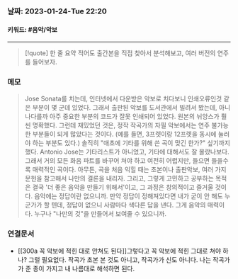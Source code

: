 ### 날짜:  2023-01-24-Tue 22:20
#### 키워드: #음악/악보
-----
>[!quote] 한 줄 요약
>적어도 출간본을 직접 찾아서 분석해보고, 여러 버전의 연주를 들어보자.

### 메모

> Jose Sonata를 치는데, 인터넷에서 다운받은 악보로 치다보니 인쇄오류인것 같은 부분이 몇 군데 있었다. 그래서 출판된 악보를 도서관에서 빌려서 봤는데, 아니나다를까 아주 중요한 부분의 코드가 잘못 인쇄되어 있었다. 원본의 뉘앙스가 훨씬 명확했다.
> 그런데 재밌었던 것은, 정작 작곡가의 자필 악보에서는 연주 불가능한 부분들이 되게 많았다는 것이다. (예를 들면, 3프렛이랑 12프렛을 동시에 눌러야 하는 부분도 있다.) 솔직히 "애초에 기타를 위해 쓴 곡이 맞긴 한가?" 싶기까지 했다. Antonio Jose는 기타리스트가 아니었고, 기타에 대해서도 잘 몰랐나보다. 그래서 거의 모든 화음 파트를 바꾸어 쳐야 하고 여전히 어렵지만, 들으면 들을수록 매력적인 곡이다.
> 아무튼, 곡을 처음 익힐 때는 초본이나 출판악보, 여러 가지 문헌을 참고해서 나만의 결론을 내리자. 그리고, 그렇게 고민하고 공부하는 목적은 결국 '더 좋은 음악을 만들기 위해서'이고, 그 과정은 창의적이고 즐거울 것이다. 음악에는 정답이란 없으니까. 만약 정답이 정해져있다면 내가 굳이 안 해도 누군가가 할 텐데, 정답이 없으니 사람마다 색다른 답을 낸다. 그게 음악의 매력이다. 누구나 "나만의 것"을 만들어서 보여줄 수 있으니까. 


### 연결문서
- [[300a 꼭 악보에 적힌 대로 안쳐도 된다]]그렇다고 꼭 악보에 적힌 그대로 쳐야 하나? 그럴 필요없다. 작곡가 초본 본 것도 아니고, 작곡가가 신도 아니다. 나는 작곡가가 준 종이 가지고 내 나름대로 해석하면 된다.

 
